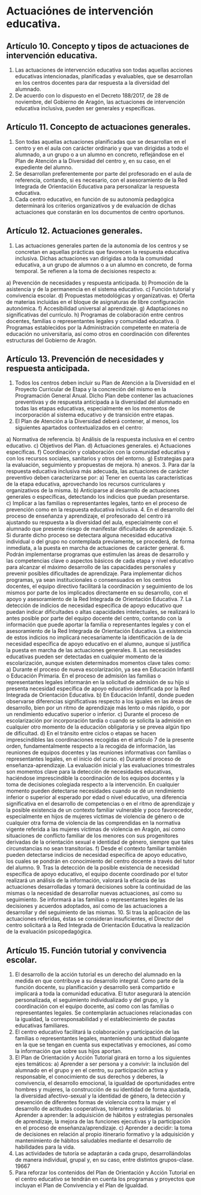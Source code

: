 # Actuaciónes de intervención educativa.

## Artículo 10. Concepto y tipos de actuaciones de intervención educativa.
1. Las actuaciones de intervención educativa son todas aquellas acciones educativas intencionadas, planificadas y evaluables, que se desarrollan en los centros docentes para dar respuesta a la diversidad del alumnado.
2. De acuerdo con lo dispuesto en el Decreto 188/2017, de 28 de noviembre, del Gobierno de Aragón, las actuaciones de intervención educativa inclusiva, pueden ser generales y específicas.

## Artículo 11. Concepto de actuaciones generales.
1. Son todas aquellas actuaciones planificadas que se desarrollan en el centro y en el aula con carácter ordinario y que van dirigidas a todo el alumnado, a un grupo o a un alumno en concreto, reflejándose en el Plan de Atención a la Diversidad del centro y, en su caso, en el expediente del alumno.
2. Se desarrollan preferentemente por parte del profesorado en el aula de referencia, contando, si es necesario, con el asesoramiento de la Red Integrada de Orientación Educativa para personalizar la respuesta educativa.
3. Cada centro educativo, en función de su autonomía pedagógica determinará los criterios organizativos y de evaluación de dichas actuaciones que constarán en los documentos de centro oportunos.

## Artículo 12. Actuaciones generales.
1. Las actuaciones generales parten de la autonomía de los centros y se concretan en aquellas prácticas que favorecen la respuesta educativa inclusiva. Dichas actuaciones van dirigidas a toda la comunidad educativa, a un grupo de alumnos o a un alumno en concreto, de forma temporal. Se refieren a la toma de decisiones respecto a:

a) Prevención de necesidades y respuesta anticipada.
b) Promoción de la asistencia y de la permanencia en el sistema educativo.
c) Función tutorial y convivencia escolar.
d) Propuestas metodológicas y organizativas.
e) Oferta de materias incluidas en el bloque de asignaturas de libre configuración autonómica.
f) Accesibilidad universal al aprendizaje.
g) Adaptaciones no significativas del currículo.
h) Programas de colaboración entre centros docentes, familias o representantes legales y comunidad educativa.
i) Programas establecidos por la Administración competente en materia de educación no universitaria, así como otros en coordinación con diferentes estructuras del Gobierno de Aragón.

## Artículo 13. Prevención de necesidades y respuesta anticipada.
1. Todos los centros deben incluir su Plan de Atención a la Diversidad en el Proyecto Curricular de Etapa y la concreción del mismo en la Programación General Anual. Dicho Plan debe contener las actuaciones preventivas y de respuesta anticipada a la diversidad del alumnado en todas las etapas educativas, especialmente en los momentos de incorporación al sistema educativo y de transición entre etapas.
2. El Plan de Atención a la Diversidad deberá contener, al menos, los siguientes apartados contextualizados en el centro:

a) Normativa de referencia.
b) Análisis de la respuesta inclusiva en el centro educativo.
c) Objetivos del Plan.
d) Actuaciones generales.
e) Actuaciones específicas.
f) Coordinación y colaboración con la comunidad educativa y con los recursos sociales, sanitarios y otros del entorno.
g) Estrategias para la evaluación, seguimiento y propuestas de mejora.
h) anexos.
3. Para dar la respuesta educativa inclusiva más adecuada, las actuaciones de carácter preventivo deben caracterizarse por:
a) Tener en cuenta las características de la etapa educativa, aprovechando los recursos curriculares y organizativos de la misma.
b) Anticiparse al desarrollo de actuaciones generales o específicas, detectando los indicios que puedan presentarse.
c) Implicar a las familias o representantes legales, tanto en el proceso de prevención como en la respuesta educativa inclusiva.
4. En el desarrollo del proceso de enseñanza y aprendizaje, el profesorado del centro irá ajustando su respuesta a la diversidad del aula, especialmente con el alumnado que presente riesgo de manifestar dificultades de aprendizaje.
5. Si durante dicho proceso se detectara alguna necesidad educativa individual o del grupo no contemplada previamente, se procederá, de forma inmediata, a la puesta en marcha de actuaciones de carácter general.
6. Podrán implementarse programas que estimulen las áreas de desarrollo y las competencias clave o aspectos básicos de cada etapa y nivel educativo para alcanzar el máximo desarrollo de las capacidades personales y prevenir posibles dificultades de aprendizaje. Para implementar dichos programas, ya sean institucionales o consensuados en los centros docentes, el equipo directivo facilitará la coordinación y seguimiento de los mismos por parte de los implicados directamente en su desarrollo, con el apoyo y asesoramiento de la Red Integrada de Orientación Educativa.
7. La detección de indicios de necesidad específica de apoyo educativo que puedan indicar dificultades o altas capacidades intelectuales, se realizará lo antes posible por parte del equipo docente del centro, contando con la información que puede aportar la familia o representantes legales y con el asesoramiento de la Red Integrada de Orientación Educativa. La existencia de estos indicios no implicará necesariamente la identificación de la de necesidad específica de apoyo educativo en el alumno, aunque sí justifica la puesta en marcha de las actuaciones generales.
8. Las necesidades educativas pueden ser detectadas en cualquier momento de la escolarización, aunque existen determinados momentos clave tales como:
a) Durante el proceso de nueva escolarización, ya sea en Educación Infantil o Educación Primaria. En el proceso de admisión las familias o representantes legales informarán en la solicitud de admisión de su hijo si presenta necesidad específica de apoyo educativo identificada por la Red Integrada de Orientación Educativa.
b) En Educación Infantil, donde pueden observarse diferencias significativas respecto a los iguales en las áreas de desarrollo, bien por un ritmo de aprendizaje más lento o más rápido, o por un rendimiento educativo superior o inferior.
c) Durante el proceso de escolarización por incorporación tardía o cuando se solicita la admisión en cualquier otro momento de la educación obligatoria y se prevea algún tipo de dificultad.
d) En el tránsito entre ciclos o etapas se hacen imprescindibles las coordinaciones recogidas en el artículo 7 de la presente orden, fundamentalmente respecto a la recogida de información, las reuniones de equipos docentes y las reuniones informativas con familias o representantes legales, en el inicio del curso.
e) Durante el proceso de enseñanza-aprendizaje. La evaluación inicial y las evaluaciones trimestrales son momentos clave para la detección de necesidades educativas, haciéndose imprescindible la coordinación de los equipos docentes y la toma de decisiones colegiada respecto a la intervención. En cualquier momento pueden detectarse necesidades cuando se dé un rendimiento inferior o superior al esperado por edad o nivel educativo, una diferencia significativa en el desarrollo de competencias o en el ritmo de aprendizaje y la posible existencia de un contexto familiar vulnerable y poco favorecedor, especialmente en hijos de mujeres víctimas de violencia de género o de cualquier otra forma de violencia de las comprendidas en la normativa vigente referida a las mujeres víctimas de violencia en Aragón, así como situaciones de conflicto familiar de los menores con sus progenitores derivadas de la orientación sexual e identidad de género, siempre que tales circunstancias no sean transitorias.
f) Desde el contexto familiar también pueden detectarse indicios de necesidad específica de apoyo educativo, los cuales se pondrán en conocimiento del centro docente a través del tutor del alumno.
9. Tras la detección de la posible existencia de necesidad específica de apoyo educativo, el equipo docente coordinado por el tutor realizará un análisis de la información, valorará la eficacia de las actuaciones desarrolladas y tomará decisiones sobre la continuidad de las mismas o la necesidad de desarrollar nuevas actuaciones, así como su seguimiento. Se informará a las familias o representantes legales de las decisiones y acuerdos adoptados, así como de las actuaciones a desarrollar y del seguimiento de las mismas.
10. Si tras la aplicación de las actuaciones referidas, éstas se consideran insuficientes, el Director del centro solicitará a la Red Integrada de Orientación Educativa la realización de la evaluación psicopedagógica.

## Artículo 15. Función tutorial y convivencia escolar.

1. El desarrollo de la acción tutorial es un derecho del alumnado en la medida en que contribuye a su desarrollo integral. Como parte de la función docente, su planificación y desarrollo será compartido e implicará a toda la comunidad educativa. El tutor asegurará la atención personalizada, el seguimiento individualizado y del grupo, y la coordinación con el equipo docente, así como con las familias o representantes legales. Se contemplarán actuaciones relacionadas con la igualdad, la corresponsabilidad y el establecimiento de pautas educativas familiares.
2. El centro educativo facilitará la colaboración y participación de las familias o representantes legales, manteniendo una actitud dialogante en la que se tengan en cuenta sus expectativas y emociones, así como la información que sobre sus hijos aportan.
3. El Plan de Orientación y Acción Tutorial girará en torno a los siguientes ejes temáticos:
a) Aprender a ser persona y a convivir: la inclusión del alumnado en el grupo y en el centro, su participación activa y responsable, el conocimiento de sus derechos y deberes, la convivencia, el desarrollo emocional, la igualdad de oportunidades entre hombres y mujeres, la construcción de su identidad de forma ajustada, la diversidad afectivo-sexual y la identidad de género, la detección y prevención de diferentes formas de violencia contra la mujer y el desarrollo de actitudes cooperativas, tolerantes y solidarias.
b) Aprender a aprender: la adquisición de hábitos y estrategias personales de aprendizaje, la mejora de las funciones ejecutivas y la participación en el proceso de enseñanza/aprendizaje.
c) Aprender a decidir: la toma de decisiones en relación al propio itinerario formativo y la adquisición y mantenimiento de hábitos saludables mediante el desarrollo de habilidades para la vida.
4. Las actividades de tutoría se adaptarán a cada grupo, desarrollándolas de manera individual, grupal y, en su caso, entre distintos grupos-clase.
19667
5. Para reforzar los contenidos del Plan de Orientación y Acción Tutorial en el centro educativo se tendrán en cuenta los programas y proyectos que incluyan el Plan de Convivencia y el Plan de Igualdad.